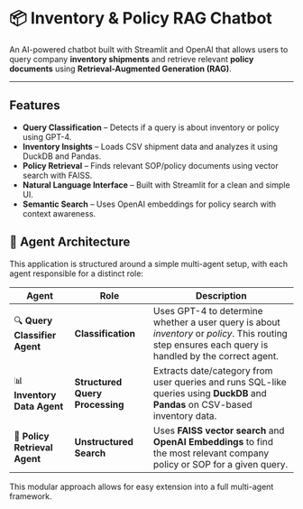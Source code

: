 # 📦 Inventory & Policy RAG Chatbot

An AI-powered chatbot built with Streamlit and OpenAI that allows users to query company **inventory shipments** and retrieve relevant **policy documents** using **Retrieval-Augmented Generation (RAG)**.

---

## Features

-  **Query Classification** – Detects if a query is about inventory or policy using GPT-4.
-  **Inventory Insights** – Loads CSV shipment data and analyzes it using DuckDB and Pandas.
-  **Policy Retrieval** – Finds relevant SOP/policy documents using vector search with FAISS.
-  **Natural Language Interface** – Built with Streamlit for a clean and simple UI.
-  **Semantic Search** – Uses OpenAI embeddings for policy search with context awareness.

## 🤖 Agent Architecture

This application is structured around a simple multi-agent setup, with each agent responsible for a distinct role:

| Agent | Role | Description |
|-------|------|-------------|
| 🔍 **Query Classifier Agent** | **Classification** | Uses GPT-4 to determine whether a user query is about _inventory_ or _policy_. This routing step ensures each query is handled by the correct agent. |
| 📊 **Inventory Data Agent** | **Structured Query Processing** | Extracts date/category from user queries and runs SQL-like queries using **DuckDB** and **Pandas** on CSV-based inventory data. |
| 📄 **Policy Retrieval Agent** | **Unstructured Search** | Uses **FAISS vector search** and **OpenAI Embeddings** to find the most relevant company policy or SOP for a given query. |

This modular approach allows for easy extension into a full multi-agent framework.



